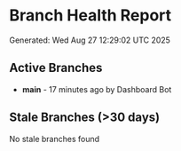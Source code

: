 # Branch Health Report
Generated: Wed Aug 27 12:29:02 UTC 2025

## Active Branches
- **main** - 17 minutes ago by Dashboard Bot

## Stale Branches (>30 days)
No stale branches found
